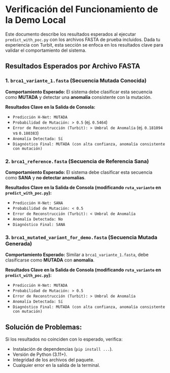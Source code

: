 # Verificación del Funcionamiento de la Demo Local

Este documento describe los resultados esperados al ejecutar `predict_with_poc.py` con los archivos FASTA de prueba incluidos. Dada tu experiencia con Turbit, esta sección se enfoca en los resultados clave para validar el comportamiento del sistema.

## Resultados Esperados por Archivo FASTA

### 1. `brca1_variante_1.fasta` (Secuencia Mutada Conocida)

**Comportamiento Esperado:** El sistema debe clasificar esta secuencia como **MUTADA** y detectar una **anomalía** consistente con la mutación.

**Resultados Clave en la Salida de Consola:**
-   `Predicción H-Net: MUTADA`
-   `Probabilidad de Mutación: > 0.5` (ej. `0.5464`)
-   `Error de Reconstrucción (Turbit): > Umbral de Anomalía` (ej. `0.181094` vs `0.180383`)
-   `Anomalía Detectada: Sí`
-   `Diagnóstico Final: MUTADA (con alta confianza, anomalía consistente con mutación)`

### 2. `brca1_reference.fasta` (Secuencia de Referencia Sana)

**Comportamiento Esperado:** El sistema debe clasificar esta secuencia como **SANA** y **no detectar anomalías**.

**Resultados Clave en la Salida de Consola (modificando `ruta_variante` en `predict_with_poc.py`):**
-   `Predicción H-Net: SANA`
-   `Probabilidad de Mutación: < 0.5`
-   `Error de Reconstrucción (Turbit): < Umbral de Anomalía`
-   `Anomalía Detectada: No`
-   `Diagnóstico Final: SANA`

### 3. `brca1_mutated_variant_for_demo.fasta` (Secuencia Mutada Generada)

**Comportamiento Esperado:** Similar a `brca1_variante_1.fasta`, debe clasificarse como **MUTADA** con **anomalía**.

**Resultados Clave en la Salida de Consola (modificando `ruta_variante` en `predict_with_poc.py`):**
-   `Predicción H-Net: MUTADA`
-   `Probabilidad de Mutación: > 0.5`
-   `Error de Reconstrucción (Turbit): > Umbral de Anomalía`
-   `Anomalía Detectada: Sí`
-   `Diagnóstico Final: MUTADA (con alta confianza, anomalía consistente con mutación)`

## Solución de Problemas:

Si los resultados no coinciden con lo esperado, verifica:

-   Instalación de dependencias (`pip install ...`).
-   Versión de Python (3.11+).
-   Integridad de los archivos del paquete.
-   Cualquier error en la salida de la terminal.

